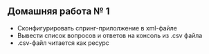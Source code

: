 ## Домашняя работа № 1

+ Сконфигурировать спринг-прилолжение в xml-файле
+ Вывести список вопросов и ответов на консоль из .csv файла
+ .csv-файл читается как ресурс